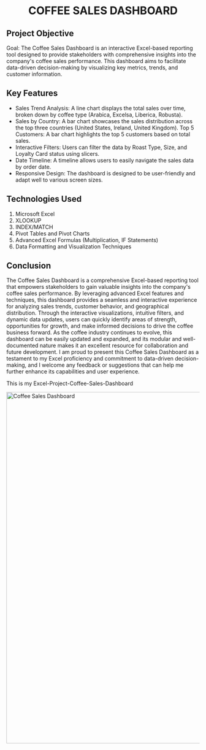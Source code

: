 <h1 align="center"><strong>COFFEE SALES DASHBOARD</strong></h1>

## Project Objective
Goal: The Coffee Sales Dashboard is an interactive Excel-based reporting tool designed to provide stakeholders with comprehensive insights into the company's coffee sales performance. This dashboard aims to facilitate data-driven decision-making by visualizing key metrics, trends, and customer information.

## Key Features
- Sales Trend Analysis: A line chart displays the total sales over time, broken down by coffee type (Arabica, Excelsa, 
  Liberica, Robusta).
- Sales by Country: A bar chart showcases the sales distribution across the top three countries (United States, Ireland, 
  United Kingdom).
  Top 5 Customers: A bar chart highlights the top 5 customers based on total sales.
- Interactive Filters: Users can filter the data by Roast Type, Size, and Loyalty Card status using slicers.
- Date Timeline: A timeline allows users to easily navigate the sales data by order date.
- Responsive Design: The dashboard is designed to be user-friendly and adapt well to various screen sizes.

## Technologies Used
1. Microsoft Excel
2. XLOOKUP
3. INDEX/MATCH
4. Pivot Tables and Pivot Charts
5. Advanced Excel Formulas (Multiplication, IF Statements)
6. Data Formatting and Visualization Techniques

## Conclusion
The Coffee Sales Dashboard is a comprehensive Excel-based reporting tool that empowers stakeholders to gain valuable insights into the company's coffee sales performance. By leveraging advanced Excel features and techniques, this dashboard provides a seamless and interactive experience for analyzing sales trends, customer behavior, and geographical distribution. Through the interactive visualizations, intuitive filters, and dynamic data updates, users can quickly identify areas of strength, opportunities for growth, and make informed decisions to drive the coffee business forward. As the coffee industry continues to evolve, this dashboard can be easily updated and expanded, and its modular and well-documented nature makes it an excellent resource for collaboration and future development. I am proud to present this Coffee Sales Dashboard as a testament to my Excel proficiency and commitment to data-driven decision-making, and I welcome any feedback or suggestions that can help me further enhance its capabilities and user experience.


This is my Excel-Project-Coffee-Sales-Dashboard

<img width="917" alt="Coffee Sales Dashboard" src="https://github.com/user-attachments/assets/a7c871e9-1428-4dda-8a31-982436f8c83f">


